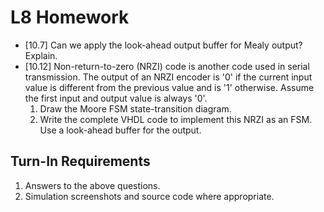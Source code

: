 # L8 Homework

- [10.7] Can we apply the look-ahead output buffer for Mealy output?  Explain.
- [10.12] Non-return-to-zero (NRZI) code is another code used in serial transmission.  The output of an NRZI encoder is '0' if the current input value is different from the previous value and is '1' otherwise.  Assume the first input and output value is always '0'.
  1. Draw the Moore FSM state-transition diagram.
  2. Write the complete VHDL code to implement this NRZI as an FSM.  Use a look-ahead buffer for the output.

## Turn-In Requirements

1. Answers to the above questions.
2. Simulation screenshots and source code where appropriate.
